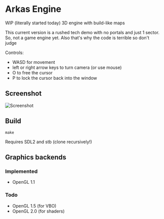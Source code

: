 # Arkas Engine
WIP (literally started today) 3D engine with build-like maps

This current version is a rushed tech demo with no portals and just 1 sector. So,
not a game engine yet. Also that's why the code is terrible so don't judge

Controls:
- WASD for movement
- left or right arrow keys to turn camera (or use mouse)
- O to free the cursor
- P to lock the cursor back into the window

## Screenshot
![Screenshot](/screenshot.png)

## Build
```
make
```
Requires SDL2 and stb (clone recursively!)

## Graphics backends
### Implemented
- OpenGL 1.1

### Todo
- OpenGL 1.5 (for VBO)
- OpenGL 2.0 (for shaders)
